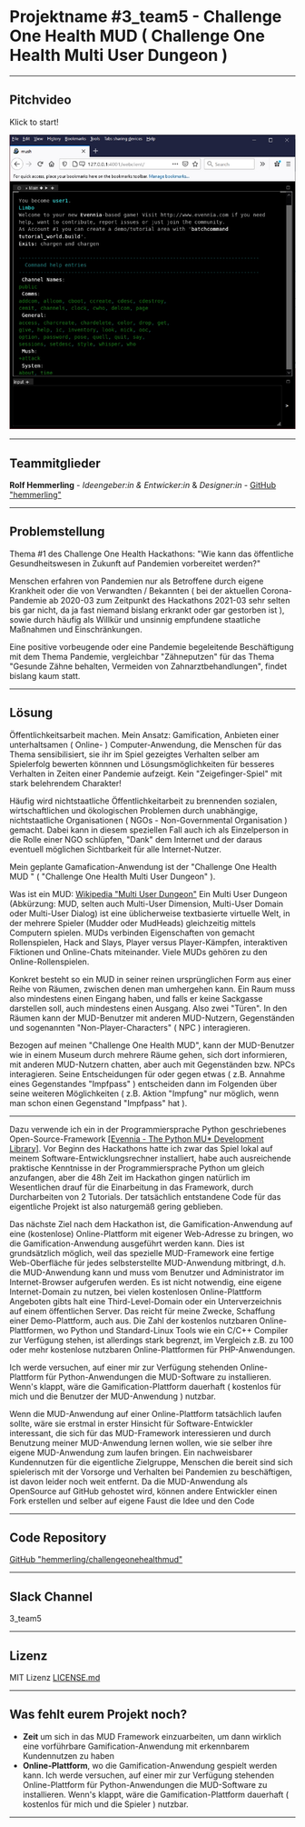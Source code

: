 # Projektname #3_team5 - Challenge One Health MUD ( Challenge One Health Multi User Dungeon )

---
## Pitchvideo
Klick to start!

[![Challenge One Health MUD](challengeonehealthmud.jpg)](http://www.youtube.com/channel/UCmionNDYdoE1AEB-3NVVZeQ)

---
## Teammitglieder

**Rolf Hemmerling** - *Ideengeber:in & Entwicker:in* & *Designer:in* - [GitHub "hemmerling"](http://www.github.com/hemmerling/)

---
## Problemstellung 

Thema #1 des Challenge One Health Hackathons: "Wie kann das öffentliche Gesundheitswesen in Zukunft auf Pandemien vorbereitet werden?"

Menschen erfahren von Pandemien nur als Betroffene durch eigene Krankheit oder die von Verwandten / Bekannten ( bei der aktuellen Corona-Pandemie ab 2020-03 zum Zeitpunkt des Hackathons 2021-03 sehr selten bis gar nicht, da ja fast niemand bislang erkrankt oder gar gestorben ist ), sowie durch häufig als Willkür und unsinnig empfundene staatliche Maßnahmen und Einschränkungen. 

Eine positive vorbeugende oder eine Pandemie begeleitende Beschäftigung mit dem Thema Pandemie, vergleichbar "Zähneputzen" für das Thema "Gesunde Zähne behalten, Vermeiden von Zahnarztbehandlungen", findet bislang kaum statt.

--- 
## Lösung 
Öffentlichkeitsarbeit machen. Mein Ansatz: Gamification, Anbieten einer unterhaltsamen ( Online- ) Computer-Anwendung, die Menschen für das Thema sensibilisiert, sie ihr im Spiel gezeigtes Verhalten selber am Spielerfolg bewerten könnnen und Lösungsmöglichkeiten für besseres Verhalten in Zeiten einer Pandemie aufzeigt. Kein "Zeigefinger-Spiel" mit stark belehrendem Charakter!

Häufig wird nichtstaatliche Öffentlichkeitarbeit zu brennenden sozialen, wirtschaftlichen und ökologischen Problemen durch unabhängige, nichtstaatliche Organisationen ( NGOs - Non-Governmental Organisation ) gemacht. Dabei kann in diesem speziellen Fall auch ich als Einzelperson in die Rolle einer NGO schlüpfen, "Dank" dem Internet und der daraus eventuell möglichen Sichtbarkeit für alle Internet-Nutzer.

Mein geplante Gamafication-Anwendung ist der "Challenge One Health MUD " ( "Challenge One Health Multi User Dungeon" ).

Was ist ein MUD:
[Wikipedia "Multi User Dungeon"](http://de.wikipedia.org/wiki/Multi_User_Dungeon)
Ein Multi User Dungeon (Abkürzung: MUD, selten auch Multi-User Dimension, Multi-User Domain oder Multi-User Dialog) ist eine üblicherweise textbasierte virtuelle Welt, in der mehrere Spieler (Mudder oder MudHeads) gleichzeitig mittels Computern spielen. MUDs verbinden Eigenschaften von gemacht Rollenspielen, Hack and Slays, Player versus Player-Kämpfen, interaktiven Fiktionen und Online-Chats miteinander. Viele MUDs gehören zu den Online-Rollenspielen.

Konkret besteht so ein MUD in seiner reinen ursprünglichen Form aus einer Reihe von Räumen, zwischen denen man umhergehen kann. Ein Raum muss also mindestens einen Eingang haben, und falls er keine Sackgasse darstellen soll, auch mindestens einen Ausgang. Also zwei "Türen". In den Räumen kann der MUD-Benutzer mit anderen MUD-Nutzern, Gegenständen und sogenannten "Non-Player-Characters" ( NPC ) interagieren.

Bezogen auf meinen "Challenge One Health MUD", kann der MUD-Benutzer wie in einem Museum durch mehrere Räume gehen, sich dort informieren, mit anderen MUD-Nutzern chatten, aber auch mit Gegenständen bzw. NPCs interagieren. Seine Entscheidungen für oder gegen etwas ( z.B. Annahme eines Gegenstandes "Impfpass" ) entscheiden dann im Folgenden über seine weiteren Möglichkeiten ( z.B. Aktion "Impfung" nur möglich, wenn man schon einen Gegenstand "Impfpass" hat ). 

---

Dazu verwende ich ein in der Programmiersprache Python geschriebenes Open-Source-Framework [[Evennia - The Python MU* Development Library]](http://www.evennia.com/). Vor Beginn des Hackathons hatte ich zwar das Spiel lokal auf meinem Software-Entwicklungsrechner installiert, habe auch ausreichende praktische Kenntnisse in der Programmiersprache Python um gleich anzufangen, aber die 48h Zeit im Hackathon gingen natürlich im Wesentlichen drauf für die Einarbeitung in das Framework, durch Durcharbeiten von 2 Tutorials. Der tatsächlich entstandene Code für das eigentliche Projekt ist also naturgemäß gering geblieben.

Das nächste Ziel nach dem Hackathon ist, die Gamification-Anwendung auf eine (kostenlose) Online-Plattform mit eigener Web-Adresse zu bringen, wo die Gamification-Anwendung ausgeführt werden kann. Dies ist grundsätzlich möglich, weil das spezielle MUD-Framework eine fertige Web-Oberfläche für jedes selbsterstellte MUD-Anwendung mitbringt, d.h. die MUD-Anwendung kann und muss vom Benutzer und Administrator im Internet-Browser aufgerufen werden. Es ist nicht notwendig, eine eigene Internet-Domain zu nutzen, bei vielen kostenlosen Online-Plattform Angeboten gibts halt eine Third-Level-Domain oder ein Unterverzeichnis auf einem öffentlichen Server. Das reicht für meine Zwecke, Schaffung einer Demo-Plattform, auch aus. Die Zahl der kostenlos nutzbaren Online-Plattformen, wo Python und Standard-Linux Tools wie ein C/C++ Compiler zur Verfügung stehen, ist allerdings stark begrenzt, im Vergleich z.B. zu 100 oder mehr kostenlose nutzbaren Online-Plattformen für PHP-Anwendungen.

Ich werde versuchen, auf einer mir zur Verfügung stehenden Online-Plattform für Python-Anwendungen die MUD-Software zu installieren. Wenn's klappt, wäre die Gamification-Plattform dauerhaft ( kostenlos für mich und die Benutzer der MUD-Anwendung ) nutzbar.

Wenn die MUD-Anwendung auf einer Online-Plattform tatsächlich laufen sollte, wäre sie erstmal in erster Hinsicht für Software-Entwickler interessant, die sich für das MUD-Framework interessieren und durch Benutzung meiner MUD-Anwendung lernen wollen, wie sie selber ihre eigene MUD-Anwendung zum laufen bringen. Ein nachweisbarer Kundennutzen für die eigentliche Zielgruppe, Menschen die bereit sind sich spielerisch mit der Vorsorge und Verhalten bei Pandemien zu beschäftigen, ist davon leider noch weit entfernt. Da die MUD-Anwendung als OpenSource auf GitHub gehostet wird,  können andere Entwickler einen Fork erstellen und selber auf eigene Faust die Idee und den Code  

---
## Code Repository

[GitHub "hemmerling/challengeonehealthmud"](http://www.github.com/hemmerling/challengeonehealthmud)

---
## Slack Channel

3_team5

---
## Lizenz

MIT Lizenz [LICENSE.md](LICENSE.md)

---
## Was fehlt eurem Projekt noch?
* **Zeit** um sich in das MUD Framework einzuarbeiten, um dann wirklich eine vorführbare Gamification-Anwendung mit erkennbarem Kundennutzen zu haben
* **Online-Plattform**, wo die Gamification-Anwendung gespielt werden kann. Ich werde versuchen, auf einer mir zur Verfügung stehenden Online-Plattform für Python-Anwendungen die MUD-Software zu installieren. Wenn's klappt, wäre die Gamification-Plattform dauerhaft ( kostenlos für mich und die Spieler ) nutzbar.
---
